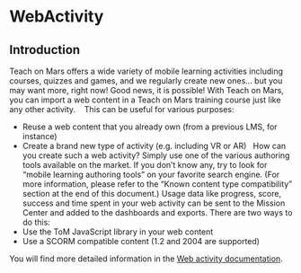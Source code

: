 # WebActivity
## Introduction
Teach on Mars offers a wide variety of mobile learning activities including courses, quizzes and games, and we regularly create new ones... but you may want more, right now! Good news, it is possible! With Teach on Mars, you can import a web content in a Teach on Mars training course just like any other activity. 
 
This can be useful for various purposes:
* Reuse a web content that you already own (from a previous LMS, for instance)
* Create a brand new type of activity (e.g. including VR or AR)
 
How can you create such a web activity? Simply use one of the various authoring tools available on the market. If you don’t know any, try to look for “mobile learning authoring tools” on your favorite search engine. (For more information, please refer to the “Known content type compatibility” section at the end of this document.)
Usage data like progress, score, success and time spent in your web activity can be sent to the Mission Center and added to the dashboards and exports. There are two ways to do this:
* Use the ToM JavaScript library in your web content
* Use a SCORM compatible content (1.2 and 2004 are supported)


You will find more detailed information in the [Web activity documentation](https://github.com/TeachonMars/WebActivity/raw/master/doc/ToM%20Web%20Activity%20documentation.pdf).